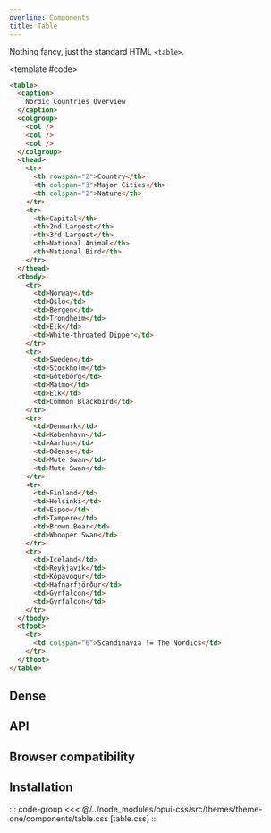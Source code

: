 ```yaml
---
overline: Components
title: Table
---
```


<script setup>
	import Example from "../.vitepress/theme/app/components/Example.vue"
	import Baseline from "../.vitepress/theme/app/components/Baseline.vue"
    import Alert from "../.vitepress/theme/app/components/Alert.vue";
</script>

Nothing fancy, just the standard HTML `<table>`.

<Example hideCode>
<template #example>

<table>
    <caption>Nordic Countries Overview</caption>
    <colgroup>
        <col>
        <col>
        <col>
    </colgroup>
    <thead>
        <tr>
            <th rowspan="2">Country</th>
            <th colspan="3">Major Cities</th>
            <th colspan="2">Nature</th>
        </tr>
        <tr>
            <th>Capital</th>
            <th>2nd Largest</th>
            <th>3rd Largest</th>
            <th>National Animal</th>
            <th>National Bird</th>
        </tr>
    </thead>
    <tbody>
        <tr>
            <td>Norway</td>
            <td>Oslo</td>
            <td>Bergen</td>
            <td>Trondheim</td>
            <td>Elk</td>
            <td>White-throated Dipper</td>
        </tr>
        <tr>
            <td>Sweden</td>
            <td>Stockholm</td>
            <td>Göteborg</td>
            <td>Malmö</td>
            <td>Elk</td>
            <td>Common Blackbird</td>
        </tr>
        <tr>
            <td>Denmark</td>
            <td>København</td>
            <td>Aarhus</td>
            <td>Odense</td>
            <td>Mute Swan</td>
            <td>Mute Swan</td>
        </tr>
        <tr>
            <td>Finland</td>
            <td>Helsinki</td>
            <td>Espoo</td>
            <td>Tampere</td>
            <td>Brown Bear</td>
            <td>Whooper Swan</td>
        </tr>
        <tr>
            <td>Iceland</td>
            <td>Reykjavík</td>
            <td>Kópavogur</td>
            <td>Hafnarfjörður</td>
            <td>Gyrfalcon</td>
            <td>Gyrfalcon</td>
        </tr>
    </tbody>
    <tfoot>
        <tr>
            <td colspan="6">Scandinavia != The Nordics</td>
        </tr>
    </tfoot>
</table>
</template>

<template #code>

```html
<table>
  <caption>
    Nordic Countries Overview
  </caption>
  <colgroup>
    <col />
    <col />
    <col />
  </colgroup>
  <thead>
    <tr>
      <th rowspan="2">Country</th>
      <th colspan="3">Major Cities</th>
      <th colspan="2">Nature</th>
    </tr>
    <tr>
      <th>Capital</th>
      <th>2nd Largest</th>
      <th>3rd Largest</th>
      <th>National Animal</th>
      <th>National Bird</th>
    </tr>
  </thead>
  <tbody>
    <tr>
      <td>Norway</td>
      <td>Oslo</td>
      <td>Bergen</td>
      <td>Trondheim</td>
      <td>Elk</td>
      <td>White-throated Dipper</td>
    </tr>
    <tr>
      <td>Sweden</td>
      <td>Stockholm</td>
      <td>Göteborg</td>
      <td>Malmö</td>
      <td>Elk</td>
      <td>Common Blackbird</td>
    </tr>
    <tr>
      <td>Denmark</td>
      <td>København</td>
      <td>Aarhus</td>
      <td>Odense</td>
      <td>Mute Swan</td>
      <td>Mute Swan</td>
    </tr>
    <tr>
      <td>Finland</td>
      <td>Helsinki</td>
      <td>Espoo</td>
      <td>Tampere</td>
      <td>Brown Bear</td>
      <td>Whooper Swan</td>
    </tr>
    <tr>
      <td>Iceland</td>
      <td>Reykjavík</td>
      <td>Kópavogur</td>
      <td>Hafnarfjörður</td>
      <td>Gyrfalcon</td>
      <td>Gyrfalcon</td>
    </tr>
  </tbody>
  <tfoot>
    <tr>
      <td colspan="6">Scandinavia != The Nordics</td>
    </tr>
  </tfoot>
</table>
```

</template>
</Example>

## Dense

<Example>
<template #example>

<table class="dense">
    <caption>CSS Units Dating Profile</caption>
    <thead>
        <tr>
            <th>Unit</th>
            <th>Personality</th>
            <th>Dating Status</th>
        </tr>
    </thead>
    <tbody>
        <tr>
            <td>px</td>
            <td>Fixed mindset, refuses to change</td>
            <td>In a committed relationship with legacy code</td>
        </tr>
        <tr>
            <td>rem</td>
            <td>Flexible, but dependent on parents</td>
            <td>Popular in the modern dating scene</td>
        </tr>
        <tr>
            <td>vw</td>
            <td>Goes with the flow, sometimes too much</td>
            <td>In an open relationship with responsive design</td>
        </tr>
        <tr>
            <td>ch</td>
            <td>Typography nerd</td>
            <td>Looking for meaningful connections</td>
        </tr>
    </tbody>
    <tfoot>
        <tr>
            <td colspan="3">Swipe right for responsive design!</td>
        </tr>
    </tfoot>
</table>

</template>
<template #code>

```html
<table class="dense">
  <!--  -->
</table>
```

</template>
</Example>

## API

<!--@include: ./table-api.md -->

## Browser compatibility

<Baseline :ids="['container-queries']" />

## Installation

::: code-group
<<< @/../node_modules/opui-css/src/themes/theme-one/components/table.css [table.css]
:::
